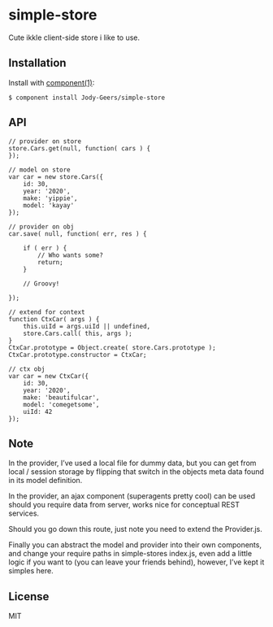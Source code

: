 # simple-store

  Cute ikkle client-side store i like to use.

## Installation

  Install with [component(1)](http://component.io):

    $ component install Jody-Geers/simple-store

## API

	// provider on store
	store.Cars.get(null, function( cars ) {
	});

	// model on store
	var car = new store.Cars({
		id: 30,
		year: '2020',
		make: 'yippie',
		model: 'kayay'
	});

	// provider on obj
	car.save( null, function( err, res ) {
	
		if ( err ) {
			// Who wants some?
			return;
		}
		
		// Groovy!
		
	});
	
	// extend for context
	function CtxCar( args ) {
		this.uiId = args.uiId || undefined,
		store.Cars.call( this, args );
	}
	CtxCar.prototype = Object.create( store.Cars.prototype );
	CtxCar.prototype.constructor = CtxCar;
	
	// ctx obj
	var car = new CtxCar({
		id: 30,
		year: '2020',
		make: 'beautifulcar',
		model: 'comegetsome',
		uiId: 42
	});

## Note

In the provider, I’ve used a local file for dummy data, but you can get from local / session storage by flipping that switch in the objects meta data found in its model definition.

In the provider, an ajax component (superagents pretty cool) can be used should you require data from server, works nice for conceptual REST services.

Should you go down this route, just note you need to extend the Provider.js. 

Finally you can abstract the model and provider into their own components, and change your require paths in simple-stores index.js, even add a little logic if you want to (you can leave your friends behind), however, I’ve kept it simples here.
  
## License

  MIT
